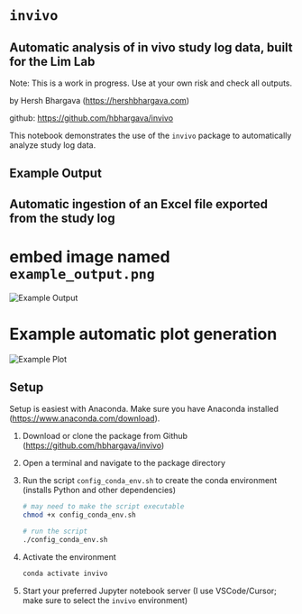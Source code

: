 # `invivo`

## Automatic analysis of in vivo study log data, built for the Lim Lab

Note: This is a work in progress. Use at your own risk and check all outputs.

by Hersh Bhargava (https://hershbhargava.com)

github: https://github.com/hbhargava/invivo

This notebook demonstrates the use of the `invivo` package to automatically analyze study log data.

## Example Output

## Automatic ingestion of an Excel file exported from the study log

# embed image named `example_output.png`

![Example Output](example_output_1.png)

# Example automatic plot generation

![Example Plot](example_output_2.png)

## Setup

Setup is easiest with Anaconda. Make sure you have Anaconda installed (https://www.anaconda.com/download).

1) Download or clone the package from Github (https://github.com/hbhargava/invivo)
2) Open a terminal and navigate to the package directory
3) Run the script `config_conda_env.sh` to create the conda environment (installs Python and other dependencies)

    ```bash
    # may need to make the script executable
    chmod +x config_conda_env.sh

    # run the script
    ./config_conda_env.sh
    ```
4) Activate the environment

    ```bash
    conda activate invivo
    ```

5) Start your preferred Jupyter notebook server (I use VSCode/Cursor; make sure to select the `invivo` environment)